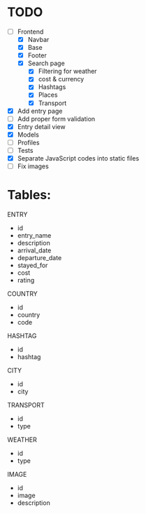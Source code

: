 # TODO

- [ ] Frontend
  - [x] Navbar
  - [x] Base
  - [x] Footer
  - [x] Search page
    - [x] Filtering for weather
    - [x] cost & currency
    - [x] Hashtags
    - [x] Places
    - [x] Transport
- [x] Add entry page
- [ ] Add proper form validation 
- [x] Entry detail view
- [x] Models
- [ ] Profiles
- [ ] Tests
- [x] Separate JavaScript codes into static files
- [ ] Fix images

# Tables:

ENTRY
- id
- entry_name
- description
- arrival_date
- departure_date
- stayed_for
- cost
- rating

COUNTRY
- id
- country
- code

HASHTAG
- id
- hashtag

CITY
- id
- city

TRANSPORT
- id
- type

WEATHER
- id
- type

IMAGE
- id
- image
- description